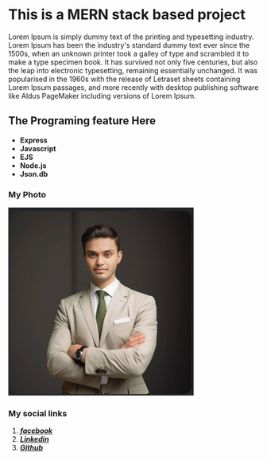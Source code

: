 # This is a MERN stack based project

Lorem Ipsum is simply dummy text of the printing and typesetting industry. Lorem Ipsum has been the industry's standard dummy text ever since the 1500s, when an unknown printer took a galley of type and scrambled it to make a type specimen book. It has survived not only five centuries, but also the leap into electronic typesetting, remaining essentially unchanged. It was popularised in the 1960s with the release of Letraset sheets containing Lorem Ipsum passages, and more recently with desktop publishing software like Aldus PageMaker including versions of Lorem Ipsum.


## The Programing feature Here

- **Express**
- **Javascript**
- **EJS**
- **Node.js**
- **Json.db**

### My Photo

![My Image!](/public/images/hasan.png "My Image")

### My social links

1. [***facebook***](https://facebook.com/abdullah.hasan.49455/)
2. [***Linkedin***](https://www.linkedin.com/in/devhasan)
3. <a href="https://github.com/hasan1470/" target="_blank">***Github***</a>